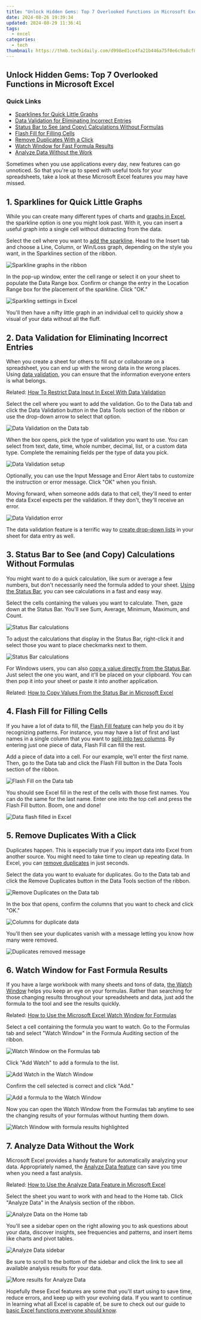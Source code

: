 ```yaml
---
title: "Unlock Hidden Gems: Top 7 Overlooked Functions in Microsoft Excel"
date: 2024-08-26 19:39:34
updated: 2024-08-29 11:36:41
tags:
  - excel
categories:
  - tech
thumbnail: https://thmb.techidaily.com/d998ed1ce4fa21b446a75f0e6c9a8cf84aeb11cbd732d7f1223ebbfd05a07e14.jpg
---
```


## Unlock Hidden Gems: Top 7 Overlooked Functions in Microsoft Excel

### Quick Links

* [Sparklines for Quick Little Graphs](https://apple-account.techidaily.com/in-2024-how-to-get-the-apple-id-verification-code-on-apple-iphone-14-in-the-best-ways-by-drfone-ios/)
* [Data Validation for Eliminating Incorrect Entries](https://facebook.techidaily.com/safeguarding-public-consciousness-from-pandemic-myths-online/)
* [Status Bar to See (and Copy) Calculations Without Formulas](https://www.howtogeek.com/807862/handy-excel-features/#status-bar-to-see-and-copy-calculations-without-formulas)
* [Flash Fill for Filling Cells](https://extra-lessons.techidaily.com/leaders-in-next-gen-sensory-devices/)
* [Remove Duplicates With a Click](https://youtube-blog.techidaily.com/24-charting-your-financial-course-the-3-step-methodology-for-estimating-youtube-income/)
* [Watch Window for Fast Formula Results](https://fox-hovers.techidaily.com/glow-up-your-android-footage/)
* [Analyze Data Without the Work](https://instagram-videos.techidaily.com/new-in-2024-behind-the-scenes-using-instagrams-virtual-backdrops/)

 Sometimes when you use applications every day, new features can go unnoticed. So that you're up to speed with useful tools for your spreadsheets, take a look at these Microsoft Excel features you may have missed.

##  1\. Sparklines for Quick Little Graphs

 While you can create many different types of charts and [graphs in Excel](https://technical-tips.techidaily.com/top-techniques-for-enhancing-photo-quality-on-your-ios-device/), the sparkline option is one you might look past. With it, you can insert a useful graph into a single cell without distracting from the data.

 Select the cell where you want to [add the sparkline](https://screen-mirroring-recording.techidaily.com/updated-smart-choices-the-ultimate-list-of-educator-friendly-recording-tools-for-2024/). Head to the Insert tab and choose a Line, Column, or Win/Loss graph, depending on the style you want, in the Sparklines section of the ribbon.

![Sparkline graphs in the ribbon](https://static1.howtogeekimages.com/wordpress/wp-content/uploads/2022/05/InsertSparkline-ExcelHandyFeatures.png) 

 In the pop-up window, enter the cell range or select it on your sheet to populate the Data Range box. Confirm or change the entry in the Location Range box for the placement of the sparkline. Click "OK."

![Sparkling settings in Excel](https://static1.howtogeekimages.com/wordpress/wp-content/uploads/2022/05/InsertedSparkline-ExcelHandyFeatures.png) 

 You'll then have a nifty little graph in an individual cell to quickly show a visual of your data without all the fluff.

##  2\. Data Validation for Eliminating Incorrect Entries

 When you create a sheet for others to fill out or collaborate on a spreadsheet, you can end up with the wrong data in the wrong places. Using [data validation](https://extra-lessons.techidaily.com/mastering-iphone-saving-and-utilizing-gifs-effectively/), you can ensure that the information everyone enters is what belongs.

Related: [How To Restrict Data Input In Excel With Data Validation](https://extra-lessons.techidaily.com/mastering-iphone-saving-and-utilizing-gifs-effectively/) 

 Select the cell where you want to add the validation. Go to the Data tab and click the Data Validation button in the Data Tools section of the ribbon or use the drop-down arrow to select that option.

![Data Validation on the Data tab](https://static1.howtogeekimages.com/wordpress/wp-content/uploads/2022/05/DataDataValidation-ExcelHandyFeatures.png) 

 When the box opens, pick the type of validation you want to use. You can select from text, date, time, whole number, decimal, list, or a custom data type. Complete the remaining fields per the type of data you pick.

![Data Validation setup](https://static1.howtogeekimages.com/wordpress/wp-content/uploads/2022/05/DataValidation-ExcelHandyFeatures.png) 

 Optionally, you can use the Input Message and Error Alert tabs to customize the instruction or error message. Click "OK" when you finish.

 Moving forward, when someone adds data to that cell, they'll need to enter the data Excel expects per the validation. If they don't, they'll receive an error.

![Data Validation error](https://static1.howtogeekimages.com/wordpress/wp-content/uploads/2022/05/DataValidationError-ExcelHandyFeatures.png) 

 The data validation feature is a terrific way to [create drop-down lists](https://hardware-updates.techidaily.com/download-and-install-the-newest-version-of-corsair-k55-drivers-today/) in your sheet for data entry as well.

##  3\. Status Bar to See (and Copy) Calculations Without Formulas

 You might want to do a quick calculation, like sum or average a few numbers, but don't necessarily need the formula added to your sheet. [Using the Status Bar](https://win-blog.techidaily.com/fix-the-camera-problem-in-google-meets-a-step-by-step-solution/), you can see calculations in a fast and easy way.

 Select the cells containing the values you want to calculate. Then, gaze down at the Status Bar. You'll see Sum, Average, Minimum, Maximum, and Count.

![Status Bar calculations](https://static1.howtogeekimages.com/wordpress/wp-content/uploads/2022/05/StatusBarCalculations-ExcelHandyFeatures.png) 

 To adjust the calculations that display in the Status Bar, right-click it and select those you want to place checkmarks next to them.

![Status Bar calculations](https://static1.howtogeekimages.com/wordpress/wp-content/uploads/2022/05/StatusBarCalculations-ExcelHandyFeatures.png) 

 For Windows users, you can also [copy a value directly from the Status Bar](https://extra-guidance.techidaily.com/speedy-sonic-tuning-devices-index-pc-tablet-for-2024/). Just select the one you want, and it'll be placed on your clipboard. You can then pop it into your sheet or paste it into another application.

Related: [How to Copy Values From the Status Bar in Microsoft Excel](https://extra-guidance.techidaily.com/speedy-sonic-tuning-devices-index-pc-tablet-for-2024/) 

##  4\. Flash Fill for Filling Cells

 If you have a lot of data to fill, the [Flash Fill feature](https://location-social.techidaily.com/how-to-change-location-on-facebook-dating-for-your-honor-magic-6-drfone-by-drfone-virtual-android/) can help you do it by recognizing patterns. For instance, you may have a list of first and last names in a single column that you want to [split into two columns](https://fox-glue.techidaily.com/new-in-2024-navigating-the-essentials-of-av1-coders/). By entering just one piece of data, Flash Fill can fill the rest.

 Add a piece of data into a cell. For our example, we'll enter the first name. Then, go to the Data tab and click the Flash Fill button in the Data Tools section of the ribbon.

![Flash Fill on the Data tab](https://static1.howtogeekimages.com/wordpress/wp-content/uploads/2022/05/DataFlashFill-ExcelHandyFeatures.png) 

 You should see Excel fill in the rest of the cells with those first names. You can do the same for the last name. Enter one into the top cell and press the Flash Fill button. Boom, one and done!

![Data flash filled in Excel](https://static1.howtogeekimages.com/wordpress/wp-content/uploads/2022/05/DataFlashFilled-ExcelHandyFeatures.png) 

##  5\. Remove Duplicates With a Click

 Duplicates happen. This is especially true if you import data into Excel from another source. You might need to take time to clean up repeating data. In Excel, you can [remove duplicates](https://facebook-video-recording.techidaily.com/how-to-maximize-revenue-the-secret-of-fb-animation-campaigns/) in just seconds.

 Select the data you want to evaluate for duplicates. Go to the Data tab and click the Remove Duplicates button in the Data Tools section of the ribbon.

![Remove Duplicates on the Data tab](https://static1.howtogeekimages.com/wordpress/wp-content/uploads/2022/05/DataRemoveDupes-ExcelHandyFeatures.png) 

 In the box that opens, confirm the columns that you want to check and click "OK."

![Columns for duplicate data](https://static1.howtogeekimages.com/wordpress/wp-content/uploads/2022/05/RemoveDupes-ExcelHandyFeatures.png) 

 You'll then see your duplicates vanish with a message letting you know how many were removed.

![Duplicates removed message](https://static1.howtogeekimages.com/wordpress/wp-content/uploads/2022/05/RemovedDupes-ExcelHandyFeatures.png) 

##  6\. Watch Window for Fast Formula Results

 If you have a large workbook with many sheets and tons of data, [the Watch Window](https://extra-lessons.techidaily.com/is-inshot-a-game-changer-in-video-editing-tools/) helps you keep an eye on your formulas. Rather than searching for those changing results throughout your spreadsheets and data, just add the formula to the tool and see the results quickly.

Related: [How to Use the Microsoft Excel Watch Window for Formulas](https://extra-lessons.techidaily.com/is-inshot-a-game-changer-in-video-editing-tools/) 

 Select a cell containing the formula you want to watch. Go to the Formulas tab and select "Watch Window" in the Formula Auditing section of the ribbon.

![Watch Window on the Formulas tab](https://static1.howtogeekimages.com/wordpress/wp-content/uploads/2022/05/FormulasWatchWindow-ExcelHandyFeatures.png) 

 Click "Add Watch" to add a formula to the list.

![Add Watch in the Watch Window](https://static1.howtogeekimages.com/wordpress/wp-content/uploads/2022/05/AddWatch-ExcelHandyFeatures.png) 

 Confirm the cell selected is correct and click "Add."

![Add a formula to the Watch Window](https://static1.howtogeekimages.com/wordpress/wp-content/uploads/2022/05/AddWatchAdd-ExcelHandyFeatures.png) 

 Now you can open the Watch Window from the Formulas tab anytime to see the changing results of your formulas without hunting them down.

![Watch Window with formula results highlighted](https://static1.howtogeekimages.com/wordpress/wp-content/uploads/2022/05/WatchWindow-ExcelHandyFeatures.png) 

##  7\. Analyze Data Without the Work

 Microsoft Excel provides a handy feature for automatically analyzing your data. Appropriately named, the [Analyze Data feature](https://extra-information.techidaily.com/symphonic-streams-exclusive-sites-for-downloadable-tones/) can save you time when you need a fast analysis.

Related: [How to Use the Analyze Data Feature in Microsoft Excel](https://extra-information.techidaily.com/symphonic-streams-exclusive-sites-for-downloadable-tones/) 

 Select the sheet you want to work with and head to the Home tab. Click "Analyze Data" in the Analysis section of the ribbon.

![Analyze Data on the Home tab](https://static1.howtogeekimages.com/wordpress/wp-content/uploads/2022/05/HomeAnalyzeData-ExcelHandyFeatures.png) 

 You'll see a sidebar open on the right allowing you to ask questions about your data, discover insights, see frequencies and patterns, and insert items like charts and pivot tables.

![Analyze Data sidebar](https://static1.howtogeekimages.com/wordpress/wp-content/uploads/2022/05/AnalyzeData-ExcelHandyFeatures.png) 

 Be sure to scroll to the bottom of the sidebar and click the link to see all available analysis results for your data.

![More results for Analyze Data](https://static1.howtogeekimages.com/wordpress/wp-content/uploads/2022/05/AnalyzeDataMoreResults-ExcelHandyFeatures.png) 

 Hopefully these Excel features are some that you'll start using to save time, reduce errors, and keep up with your evolving data. If you want to continue in learning what all Excel is capable of, be sure to check out our guide to [basic Excel functions everyone should know](https://visual-screen-recording.techidaily.com/in-2024-a-step-by-step-recorder-for-discord-enthusiasts/).

<ins class="adsbygoogle"
     style="display:block"
     data-ad-format="autorelaxed"
     data-ad-client="ca-pub-7571918770474297"
     data-ad-slot="1223367746"></ins>



<ins class="adsbygoogle"
     style="display:block"
     data-ad-client="ca-pub-7571918770474297"
     data-ad-slot="8358498916"
     data-ad-format="auto"
     data-full-width-responsive="true"></ins>
